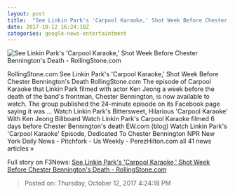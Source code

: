 ```yaml
---
layout: post
title:  "See Linkin Park's 'Carpool Karaoke,' Shot Week Before Chester Bennington's Death - RollingStone.com"
date: 2017-10-12 16:24:18Z
categories: google-news-entertaintment
---
```


![See Linkin Park's 'Carpool Karaoke,' Shot Week Before Chester Bennington's Death - RollingStone.com](http://img.wennermedia.com/social/linkin-park-carpool-karoake-4d6eb0c0-81b0-496d-bc6c-c2de8c6258ed.jpg)

RollingStone.com See Linkin Park's 'Carpool Karaoke,' Shot Week Before Chester Bennington's Death RollingStone.com The episode of Carpool Karaoke that Linkin Park filmed with actor Ken Jeong a week before the death of the band's frontman, Chester Bennington, is now available to watch. The group published the 24-minute episode on its Facebook page saying it was ... Watch Linkin Park's Bittersweet, Hilarious 'Carpool Karaoke' With Ken Jeong Billboard Watch Linkin Park's Carpool Karaoke filmed 6 days before Chester Bennington's death EW.com (blog) Watch Linkin Park's 'Carpool Karaoke' Episode, Dedicated To Chester Bennington NPR New York Daily News - Pitchfork - Us Weekly - PerezHilton.com all 41 news articles »


Full story on F3News: [See Linkin Park's 'Carpool Karaoke,' Shot Week Before Chester Bennington's Death - RollingStone.com](http://www.f3nws.com/n/ekKnXB)

> Posted on: Thursday, October 12, 2017 4:24:18 PM
